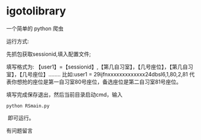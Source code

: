 # igotolibrary
一个简单的 python 爬虫

运行方式:

  先抓包获取sessionid,填入配置文件;
  
  填写格式为:  【user1】=【sessionid】,【第几自习室】，【几号座位】，【第几自习室】，【几号座位】........
    比如:user1 = 29ijfnxxxxxxxxxxxxx24dbsl6,1,80,2,81 
    代表你想抢的座位是第一自习室80号座位，备选座位是第二自习室81号座位。
  
  填写完成保存退出，然后当前目录启动cmd，输入

    python RSmain.py 
  即可运行。
  
  
  
  
  有问题留言



